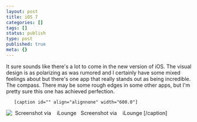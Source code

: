 ```yaml
---
layout: post
title: iOS 7
categories: []
tags: []
status: publish
type: post
published: true
meta: {}
---
```

It sure sounds like there's a lot to come in the new version of iOS. The visual design is as polarizing as was rumored and I certainly have some mixed feelings about but there's one app that really stands out as being incredible. The compass. There may be some rough edges in some other apps, but I'm pretty sure this one has achieved perfection.
  
       [caption id="" align="alignnone" width="600.0"]
![   Screenshot via     iLounge   ](http://static1.squarespace.com/static/5044c76484ae39da43a84961/5044c8a884ae39da43a84c40/51bc910ce4b04f4d63b46c07/1371312396748/1.jpg)    Screenshot via     iLounge   [/caption]
